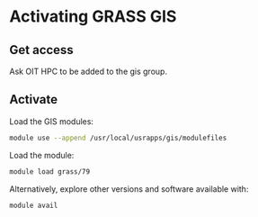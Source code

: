 # Activating GRASS GIS

## Get access

Ask OIT HPC to be added to the gis group.

## Activate

Load the GIS modules:

```sh
module use --append /usr/local/usrapps/gis/modulefiles
```

Load the module:

```sh
module load grass/79
```

Alternatively, explore other versions and software available with:

```sh
module avail
```
